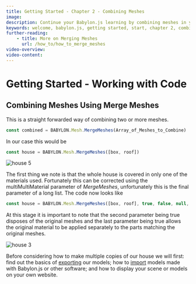 ```yaml
---
title: Getting Started - Chapter 2 - Combining Meshes
image: 
description: Continue your Babylon.js learning by combining meshes in your scene.
keywords: welcome, babylon.js, getting started, start, chapter 2, combine, combine meshes, merge
further-reading:
    - title: More on Merging Meshes
      url: /how_to/how_to_merge_meshes
video-overview:
video-content:
---
```


# Getting Started - Working with Code

## Combining Meshes Using Merge Meshes
This is a straight forwarded way of combining two or more meshes.

```javascript
const combined = BABYLON.Mesh.MergeMeshes(Array_of_Meshes_to_Combine)
```
In our case this would be
```javascript
const house = BABYLON.Mesh.MergeMeshes([box, roof])
```
<Playground id="#KBS9I5#75" title="Combining Meshes In Your Scene" description="A playground demonstrating how to combine meshes inside of your scene." image="/img/playgroundsAndNMEs/gettingStartedCombineMeshes.jpg"/>

![house 5](/img/getstarted/house5.png)

The first thing we note is that the whole house is covered in only one of the materials used. Fortunately this can be corrected using the multiMultiMaterial parameter of *MergeMeshes*, unfortunately this is the final parameter of a long list. The code now looks like
```javascript
const house = BABYLON.Mesh.MergeMeshes([box, roof], true, false, null, false, true);
```
At this stage it is important to note that the second parameter being true disposes of the original meshes and the last parameter being true allows the original material to be applied separately to the parts matching the original meshes.

<Playground id="#KBS9I5#76" title="Combining Meshes And Preserving Material Assignments" description="A playground demonstrating how to combine meshes while preserving material assignments." image="/img/playgroundsAndNMEs/gettingStartedCombineMeshes2.jpg"/>

![house 3](/img/getstarted/house3.png)

Before considering how to make multiple copies of our house we will first: find out the basics of [exporting]() our models; how to [import]() models made with Babylon.js or other software; and how to display your scene or models on your own website.